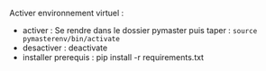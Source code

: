 Activer environnement virtuel :
* activer : Se rendre dans le dossier pymaster puis taper : ``source pymasterenv/bin/activate``
* desactiver : deactivate
* installer prerequis : pip install -r requirements.txt